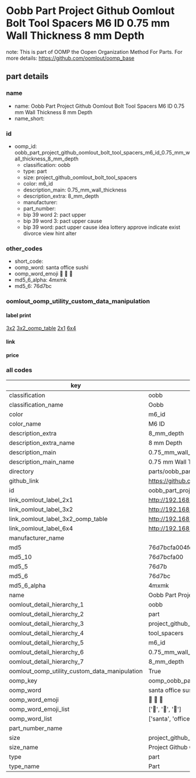 # Oobb Part Project Github Oomlout Bolt Tool Spacers M6 ID 0.75 mm Wall Thickness 8 mm Depth  

note: This is part of OOMP the Oopen Organization Method For Parts. For more details: https://github.com/oomlout/oomp_base

##  part details
  







### name
* name: Oobb Part Project Github Oomlout Bolt Tool Spacers M6 ID 0.75 mm Wall Thickness 8 mm Depth
* name_short: 
### id
* oomp_id: oobb_part_project_github_oomlout_bolt_tool_spacers_m6_id_0.75_mm_wall_thickness_8_mm_depth
  * classification: oobb
  * type: part
  * size: project_github_oomlout_bolt_tool_spacers
  * color: m6_id
  * description_main: 0.75_mm_wall_thickness
  * description_extra: 8_mm_depth
  * manufacturer: 
  * part_number: 
  * bip 39 word 2: pact upper
  * bip 39 word 3: pact upper cause
  * bip 39 word: pact upper cause idea lottery approve indicate exist divorce view hint alter

### other_codes
* short_code: 
* oomp_word: santa office sushi
* oomp_word_emoji :santa: :office: :sushi:
* md5_6_alpha: 4mxmk
* md5_6: 76d7bc






### oomlout_oomp_utility_custom_data_manipulation
#### label print
[3x2](http://192.168.1.245:1112/?label=oomp%204mxmk)
[3x2_oomp_table](http://192.168.1.108:1112/?label=oomp%204mxmk)
[2x1](http://192.168.1.242:1112/?label=oomp%204mxmk)
[6x4](http://192.168.1.55:1112/?label=oomp%204mxmk)    

#### link

                              

#### price







### all codes 
| key | value |  
| --- | --- |  
| classification | oobb |  
| classification_name | Oobb |  
| color | m6_id |  
| color_name | M6 ID |  
| description_extra | 8_mm_depth |  
| description_extra_name | 8 mm Depth |  
| description_main | 0.75_mm_wall_thickness |  
| description_main_name | 0.75 mm Wall Thickness |  
| directory | parts/oobb_part_project_github_oomlout_bolt_tool_spacers_m6_id_0.75_mm_wall_thickness_8_mm_depth |  
| github_link | https://github.com/oomlout/oomlout_oomp_part_src/tree/main/parts/oobb_part_project_github_oomlout_bolt_tool_spacers_m6_id_0.75_mm_wall_thickness_8_mm_depth |  
| id | oobb_part_project_github_oomlout_bolt_tool_spacers_m6_id_0.75_mm_wall_thickness_8_mm_depth |  
| link_oomlout_label_2x1 | http://192.168.1.242:1112/?label=oomp%204mxmk |  
| link_oomlout_label_3x2 | http://192.168.1.245:1112/?label=oomp%204mxmk |  
| link_oomlout_label_3x2_oomp_table | http://192.168.1.108:1112/?label=oomp%204mxmk |  
| link_oomlout_label_6x4 | http://192.168.1.55:1112/?label=oomp%204mxmk |  
| manufacturer_name |  |  
| md5 | 76d7bcfa004fce5c2b420706493bc4f5 |  
| md5_10 | 76d7bcfa00 |  
| md5_5 | 76d7b |  
| md5_6 | 76d7bc |  
| md5_6_alpha | 4mxmk |  
| name | Oobb Part Project Github Oomlout Bolt Tool Spacers M6 ID 0.75 mm Wall Thickness 8 mm Depth |  
| oomlout_detail_hierarchy_1 | oobb |  
| oomlout_detail_hierarchy_2 | part |  
| oomlout_detail_hierarchy_3 | project_github_bolt |  
| oomlout_detail_hierarchy_4 | tool_spacers |  
| oomlout_detail_hierarchy_5 | m6_id |  
| oomlout_detail_hierarchy_6 | 0.75_mm_wall_thickness |  
| oomlout_detail_hierarchy_7 | 8_mm_depth |  
| oomlout_oomp_utility_custom_data_manipulation | True |  
| oomp_key | oomp_oobb_part_project_github_oomlout_bolt_tool_spacers_m6_id_0.75_mm_wall_thickness_8_mm_depth |  
| oomp_word | santa office sushi |  
| oomp_word_emoji | :santa: :office: :sushi: |  
| oomp_word_emoji_list | [':santa:', ':office:', ':sushi:'] |  
| oomp_word_list | ['santa', 'office', 'sushi'] |  
| part_number_name |  |  
| size | project_github_oomlout_bolt_tool_spacers |  
| size_name | Project Github Oomlout Bolt Tool Spacers |  
| type | part |  
| type_name | Part |  
